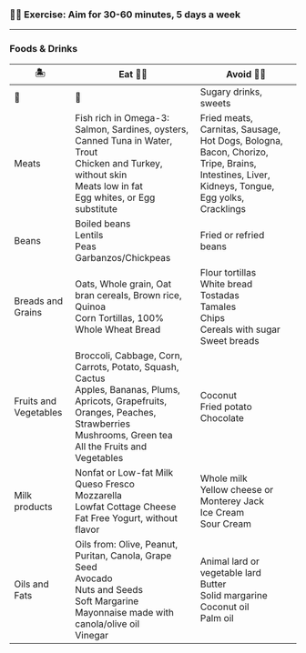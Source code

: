 
<h3>👍🏻 Exercise: Aim for 30-60 minutes, 5 days a week</h3>

---

<h3>Foods & Drinks</h3>

🏝️ | Eat 👍🏻 | Avoid 👎🏻
-- | -- | --
🩶 | 🩶 | Sugary drinks, sweets
Meats | Fish rich in Omega-3: Salmon, Sardines, oysters, Canned Tuna in Water, Trout <br/> Chicken and Turkey, without skin<br/>Meats low in fat<br/>Egg whites, or Egg substitute | Fried meats, Carnitas, Sausage, Hot Dogs, Bologna, Bacon, Chorizo, Tripe, Brains, Intestines, Liver, Kidneys, Tongue, Egg yolks, Cracklings
Beans | Boiled beans<br/>Lentils<br/>Peas<br/>Garbanzos/Chickpeas | Fried or refried beans
Breads and Grains | Oats, Whole grain, Oat bran cereals, Brown rice, Quinoa<br/> Corn Tortillas, 100% Whole Wheat Bread | Flour tortillas<br/>White bread<br/>Tostadas<br/>Tamales<br/>Chips<br/>Cereals with sugar<br/>Sweet breads
Fruits and Vegetables | Broccoli, Cabbage, Corn, Carrots, Potato, Squash, Cactus<br/>Apples, Bananas, Plums, Apricots, Grapefruits, Oranges, Peaches, Strawberries<br/>Mushrooms, Green tea<br/>All the Fruits and Vegetables | Coconut<br/>Fried potato<br/>Chocolate
Milk products | Nonfat or Low-fat Milk<br/>Queso Fresco<br/>Mozzarella<br/>Lowfat Cottage Cheese<br/>Fat Free Yogurt, without flavor | Whole milk<br/>Yellow cheese or Monterey Jack<br/>Ice Cream<br/>Sour Cream
Oils and Fats | Oils from: Olive, Peanut, Puritan, Canola, Grape Seed<br/>Avocado<br/>Nuts and Seeds<br/>Soft Margarine<br/>Mayonnaise made with canola/olive oil<br/>Vinegar | Animal lard or vegetable lard<br/>Butter<br/>Solid margarine<br/>Coconut oil<br/>Palm oil
